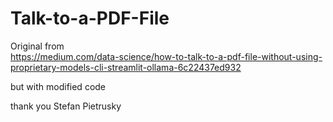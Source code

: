 # Talk-to-a-PDF-File







Original from  
https://medium.com/data-science/how-to-talk-to-a-pdf-file-without-using-proprietary-models-cli-streamlit-ollama-6c22437ed932



but with modified code




thank you Stefan Pietrusky

